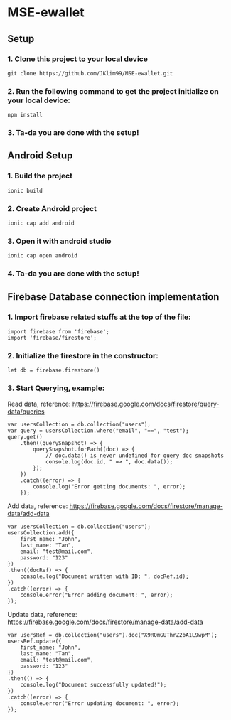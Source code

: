 # MSE-ewallet
## Setup
### 1. Clone this project to your local device
```
git clone https://github.com/JKlim99/MSE-ewallet.git
```
### 2. Run the following command to get the project initialize on your local device:
```
npm install
```
### 3. Ta-da you are done with the setup!    

## Android Setup
### 1. Build the project
```
ionic build
```
### 2. Create Android project
```
ionic cap add android
```
### 3. Open it with android studio   
```
ionic cap open android
```
### 4. Ta-da you are done with the setup!  

## Firebase Database connection implementation
### 1. Import firebase related stuffs at the top of the file:
```
import firebase from 'firebase';
import 'firebase/firestore';
```
### 2. Initialize the firestore in the constructor:
```
let db = firebase.firestore()
```
### 3. Start Querying, example:
Read data, reference: https://firebase.google.com/docs/firestore/query-data/queries
```
var usersCollection = db.collection("users");
var query = usersCollection.where("email", "==", "test");
query.get()
    .then((querySnapshot) => {
        querySnapshot.forEach((doc) => {
            // doc.data() is never undefined for query doc snapshots
            console.log(doc.id, " => ", doc.data());
        });
    })
    .catch((error) => {
        console.log("Error getting documents: ", error);
    });
```

Add data, reference: https://firebase.google.com/docs/firestore/manage-data/add-data
```
var usersCollection = db.collection("users");
usersCollection.add({
    first_name: "John",
    last_name: "Tan",
    email: "test@mail.com",
    password: "123"
})
.then((docRef) => {
    console.log("Document written with ID: ", docRef.id);
})
.catch((error) => {
    console.error("Error adding document: ", error);
});
```

Update data, reference: https://firebase.google.com/docs/firestore/manage-data/add-data
```
var usersRef = db.collection("users").doc("X9ROmGUThrZ2bA1L9wpM");
usersRef.update({
    first_name: "John",
    last_name: "Tan",
    email: "test@mail.com",
    password: "123"
})
.then(() => {
    console.log("Document successfully updated!");
})
.catch((error) => {
    console.error("Error updating document: ", error);
});
```